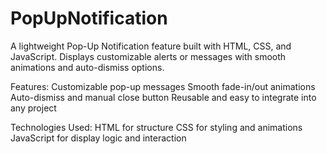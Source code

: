 # PopUpNotification
A lightweight Pop-Up Notification feature built with HTML, CSS, and JavaScript. Displays customizable alerts or messages with smooth animations and auto-dismiss options.

Features:
Customizable pop-up messages
Smooth fade-in/out animations
Auto-dismiss and manual close button
Reusable and easy to integrate into any project

Technologies Used:
HTML for structure
CSS for styling and animations
JavaScript for display logic and interaction
